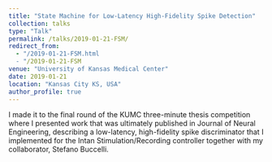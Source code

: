 ```yaml
---
title: "State Machine for Low-Latency High-Fidelity Spike Detection"
collection: talks
type: "Talk"
permalink: /talks/2019-01-21-FSM/
redirect_from:
  - "/2019-01-21-FSM.html
  - "/2019-01-21-FSM
venue: "University of Kansas Medical Center"
date: 2019-01-21
location: "Kansas City KS, USA"
author_profile: true
---
```


I made it to the final round of the KUMC three-minute thesis competition where I presented work that was ultimately published in Journal of Neural Engineering, describing a low-latency, high-fidelity spike discriminator that I implemented for the Intan Stimulation/Recording controller together with my collaborator, Stefano Buccelli.
